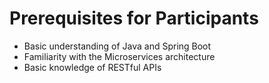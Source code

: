 # Prerequisites for Participants

* Basic understanding of Java and Spring Boot
* Familiarity with the Microservices architecture
* Basic knowledge of RESTful APIs
